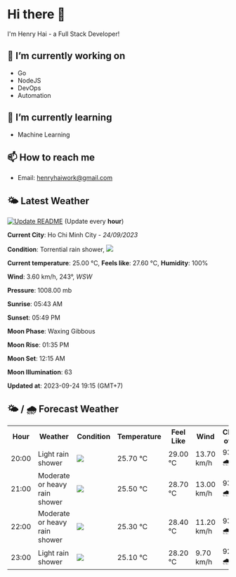 # Hi there 👋

I'm Henry Hai - a Full Stack Developer!

## 🔭 I’m currently working on

- Go
- NodeJS
- DevOps
- Automation

## 🌱 I’m currently learning

- Machine Learning

## 📫 How to reach me

- Email: <henryhaiwork@gmail.com>

## 🌤️ Latest Weather
[![Update README](https://github.com/henry0hai/henry0hai/actions/workflows/udpateReadme.yml/badge.svg)](https://github.com/henry0hai/henry0hai/actions/workflows/udpateReadme.yml)
(Update every **hour**)
<!-- CURRENT_WEATHER:START -->
**Current City**: Ho Chi Minh City - *24/09/2023*

**Condition**: Torrential rain shower, <img src="https://cdn.weatherapi.com/weather/64x64/night/359.png"/>

**Current temperature**: 25.00 °C, **Feels like**: 27.60 °C, **Humidity**: 100%

**Wind**: 3.60 km/h, 243°, *WSW*

**Pressure**: 1008.00 mb

**Sunrise**: 05:43 AM

**Sunset**: 05:49 PM

**Moon Phase**: Waxing Gibbous

**Moon Rise**: 01:35 PM

**Moon Set**: 12:15 AM

**Moon Illumination**: 63

**Updated at**: 2023-09-24 19:15 (GMT+7)<!-- CURRENT_WEATHER:END -->

## 🌤️ / 🌧️ Forecast Weather
<!-- FORECAST_WEATHER:START -->
<table>
		<tr>
			<th>Hour</th>
			<th>Weather</th>
			<th>Condition</th>
			<th>Temperature</th>
			<th>Feel Like</th>
			<th>Wind</th>
			<th>Chance of Rain</th>
		</tr>
				<tr>
					<td>20:00</td>
					<td>Light rain shower</td>
					<td><img src='https://cdn.weatherapi.com/weather/64x64/night/353.png'/></td>
					<td>25.70 °C</td>
					<td>29.00 °C</td>
					<td>13.70 km/h</td>
					<td>93 % 🌧️</td>
				</tr>
				<tr>
					<td>21:00</td>
					<td>Moderate or heavy rain shower</td>
					<td><img src='https://cdn.weatherapi.com/weather/64x64/night/356.png'/></td>
					<td>25.50 °C</td>
					<td>28.70 °C</td>
					<td>13.00 km/h</td>
					<td>93 % 🌧️</td>
				</tr>
				<tr>
					<td>22:00</td>
					<td>Moderate or heavy rain shower</td>
					<td><img src='https://cdn.weatherapi.com/weather/64x64/night/356.png'/></td>
					<td>25.30 °C</td>
					<td>28.40 °C</td>
					<td>11.20 km/h</td>
					<td>93 % 🌧️</td>
				</tr>
				<tr>
					<td>23:00</td>
					<td>Light rain shower</td>
					<td><img src='https://cdn.weatherapi.com/weather/64x64/night/353.png'/></td>
					<td>25.10 °C</td>
					<td>28.20 °C</td>
					<td>9.70 km/h</td>
					<td>92 % 🌧️</td>
				</tr>
</table>
<!-- FORECAST_WEATHER:END -->

